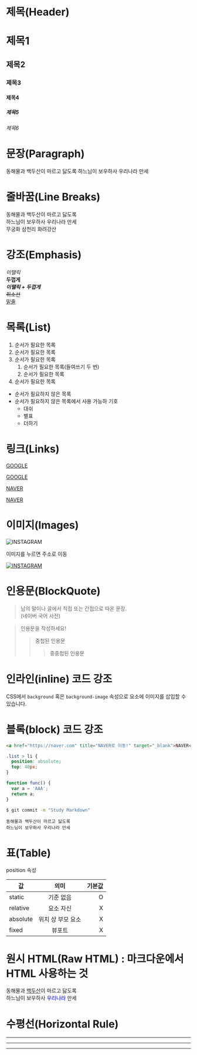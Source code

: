 # 제목(Header)

# 제목1
## 제목2
### 제목3
#### 제목4
##### 제목5
###### 제목6


# 문장(Paragraph)

동해물과 백두산이 마르고 닳도록
하느님이 보우하사 우리나라 만세


# 줄바꿈(Line Breaks)

동해물과 백두산이 마르고 닳도록  
하느님이 보우하사 우리나라 만세<br/>
무궁화 삼천리 화려강산



# 강조(Emphasis)

_이탤릭_  
**두껍게**  
**_이탤릭 + 두껍게_**  
~~취소선~~  
<u>밑줄</u>  



# 목록(List)

1. 순서가 필요한 목록
1. 순서가 필요한 목록
1. 순서가 필요한 목록
    1. 순서가 필요한 목록(들여쓰기 두 번)
    1. 순서가 필요한 목록
1. 순서가 필요한 목록

- 순서가 필요하지 않은 목록
- 순서가 필요하지 않은 목록에서 사용 가능하 기호
    - 대쉬
    * 별표
    + 더하기



# 링크(Links)

<a href="https://google.com">GOOGLE</a>

[GOOGLE](https://google.com)

<a href="https://naver.com" title="NAVER로 이동!">NAVER</a>

[NAVER](https://naver.com "NAVER로 이동!")



# 이미지(Images)

![INSTAGRAM](https://upload.wikimedia.org/wikipedia/commons/thumb/5/58/Instagram-Icon.png/800px-Instagram-Icon.png)

이미지를 누르면 주소로 이동

[![INSTAGRAM](https://upload.wikimedia.org/wikipedia/commons/thumb/5/58/Instagram-Icon.png/800px-Instagram-Icon.png)](https://instagram.com)



# 인용문(BlockQuote)

> 남의 말이나 글에서 직접 또는 간접으로 따온 문장.  
> (네이버 국어 사전)

> 인용문을 작성하세요!
>> 중첩된 인용문
>>> 중중첩된 인용문



# 인라인(inline) 코드 강조

CSS에서 `background` 혹은 `background-image` 속성으로
요소에 이미지를 삽입할 수 있습니다.



# 블록(block) 코드 강조

```html
<a href="https://naver.com" title="NAVER로 이동!" target="_blank">NAVER</a>
```

```css
.list > li {
  position: absolute;
  top: 40px;
}
```

```javascript
function func() {
  var a = 'AAA';
  return a;
}
```

```bash
$ git commit -m "Study Markdown"
```

```plaintext
동해물과 백두산이 마르고 닳도록  
하느님이 보우하사 우리나라 만세
```



# 표(Table)

position 속성

값 | 의미 | 기본값
--|:--:|--:
static | 기준 없음 | O
relative | 요소 자신 | X
absolute | 위치 상 부모 요소 | X
fixed | 뷰포트 | X



# 원시 HTML(Raw HTML) : 마크다운에서 HTML 사용하는 것

동해물과 <u>백두산</u>이 마르고 닳도록<br/>
하느님이 보우하사 <span style="color: blue;">우리나라</span> 만세



# 수평선(Horizontal Rule)

---

***

___